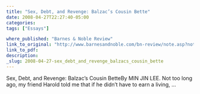 ```yaml
---
title: "Sex, Debt, and Revenge: Balzac’s Cousin Bette"
date: 2008-04-27T22:27:40-05:00
categories: 
tags: ["Essays"]

where_published: "Barnes & Noble Review"
link_to_original: "http://www.barnesandnoble.com/bn-review/note.asp?note=16288150"
link_to_pdf:
description:
_slug: 2008-04-27-sex_debt_and_revenge_balzacs_cousin_bette
---
```


Sex, Debt, and Revenge: Balzac’s Cousin BetteBy MIN JIN LEE. Not too long ago, my friend Harold told me that if he didn’t have to earn a living, ...


